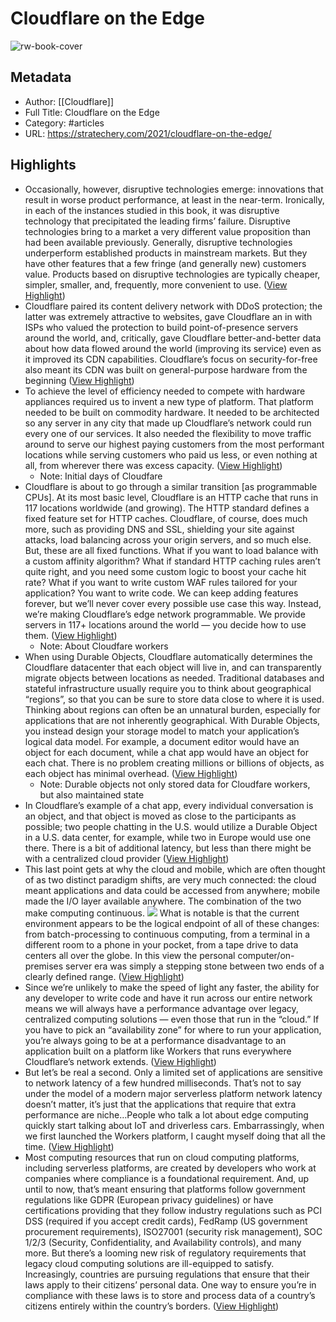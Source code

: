 # Cloudflare on the Edge

![rw-book-cover](https://149384716.v2.pressablecdn.com/wp-content/uploads/2020/01/computingevolution-e1578414248840.png)

## Metadata
- Author: [[Cloudflare]]
- Full Title: Cloudflare on the Edge
- Category: #articles
- URL: https://stratechery.com/2021/cloudflare-on-the-edge/

## Highlights
- Occasionally, however, disruptive technologies emerge: innovations that result in worse product performance, at least in the near-term. Ironically, in each of the instances studied in this book, it was disruptive technology that precipitated the leading firms’ failure. Disruptive technologies bring to a market a very different value proposition than had been available previously. Generally, disruptive technologies underperform established products in mainstream markets. But they have other features that a few fringe (and generally new) customers value. Products based on disruptive technologies are typically cheaper, simpler, smaller, and, frequently, more convenient to use. ([View Highlight](https://read.readwise.io/read/01gmwpk15z21e7nazgf6nhaa8e))
- Cloudflare paired its content delivery network with DDoS protection; the latter was extremely attractive to websites, gave Cloudflare an in with ISPs who valued the protection to build point-of-presence servers around the world, and, critically, gave Cloudflare better-and-better data about how data flowed around the world (improving its service) even as it improved its CDN capabilities.
  Cloudflare’s focus on security-for-free also meant its CDN was built on general-purpose hardware from the beginning ([View Highlight](https://read.readwise.io/read/01gmwppw6r72fp7ysycvw4s4my))
- To achieve the level of efficiency needed to compete with hardware appliances required us to invent a new type of platform. That platform needed to be built on commodity hardware. It needed to be architected so any server in any city that made up Cloudflare’s network could run every one of our services. It also needed the flexibility to move traffic around to serve our highest paying customers from the most performant locations while serving customers who paid us less, or even nothing at all, from wherever there was excess capacity. ([View Highlight](https://read.readwise.io/read/01gmwprqmaev7sc9qd44tx9v5s))
    - Note: Initial days of Cloudfare
- Cloudflare is about to go through a similar transition [as programmable CPUs]. At its most basic level, Cloudflare is an HTTP cache that runs in 117 locations worldwide (and growing). The HTTP standard defines a fixed feature set for HTTP caches. Cloudflare, of course, does much more, such as providing DNS and SSL, shielding your site against attacks, load balancing across your origin servers, and so much else.
  But, these are all fixed functions. What if you want to load balance with a custom affinity algorithm? What if standard HTTP caching rules aren’t quite right, and you need some custom logic to boost your cache hit rate? What if you want to write custom WAF rules tailored for your application?
  You want to write code.
  We can keep adding features forever, but we’ll never cover every possible use case this way. Instead, we’re making Cloudflare’s edge network programmable. We provide servers in 117+ locations around the world — you decide how to use them. ([View Highlight](https://read.readwise.io/read/01gmwpx35bcjwmt9hn72m84nad))
    - Note: About Cloudfare workers
- When using Durable Objects, Cloudflare automatically determines the Cloudflare datacenter that each object will live in, and can transparently migrate objects between locations as needed. Traditional databases and stateful infrastructure usually require you to think about geographical “regions”, so that you can be sure to store data close to where it is used.
  Thinking about regions can often be an unnatural burden, especially for applications that are not inherently geographical. With Durable Objects, you instead design your storage model to match your application’s logical data model. For example, a document editor would have an object for each document, while a chat app would have an object for each chat. There is no problem creating millions or billions of objects, as each object has minimal overhead. ([View Highlight](https://read.readwise.io/read/01gmwq239n8nj1cpr646qr8q8r))
    - Note: Durable objects not only stored data for Cloudfare workers, but also maintained state
- In Cloudflare’s example of a chat app, every individual conversation is an object, and that object is moved as close to the participants as possible; two people chatting in the U.S. would utilize a Durable Object in a U.S. data center, for example, while two in Europe would use one there. There is a bit of additional latency, but less than there might be with a centralized cloud provider ([View Highlight](https://read.readwise.io/read/01gmwq4f5exped6vjc2zhfqgw9))
- This last point gets at why the cloud and mobile, which are often thought of as two distinct paradigm shifts, are very much connected: the cloud meant applications and data could be accessed from anywhere; mobile made the I/O layer available anywhere. The combination of the two make computing continuous.
  [![](https://i0.wp.com/stratechery.com/wp-content/uploads/2020/01/computingevolution-e1578414248840.png?w=1183&ssl=1)](https://stratechery.com/2020/the-end-of-the-beginning/)
  What is notable is that the current environment appears to be the logical endpoint of all of these changes: from batch-processing to continuous computing, from a terminal in a different room to a phone in your pocket, from a tape drive to data centers all over the globe. In this view the personal computer/on-premises server era was simply a stepping stone between two ends of a clearly defined range. ([View Highlight](https://read.readwise.io/read/01gmwq88m9e3chtyxawrxgcvq1))
- Since we’re unlikely to make the speed of light any faster, the ability for any developer to write code and have it run across our entire network means we will always have a performance advantage over legacy, centralized computing solutions — even those that run in the “cloud.” If you have to pick an “availability zone” for where to run your application, you’re always going to be at a performance disadvantage to an application built on a platform like Workers that runs everywhere Cloudflare’s network extends. ([View Highlight](https://read.readwise.io/read/01gmwqeejcnfgw5wk796v80mza))
- But let’s be real a second. Only a limited set of applications are sensitive to network latency of a few hundred milliseconds. That’s not to say under the model of a modern major serverless platform network latency doesn’t matter, it’s just that the applications that require that extra performance are niche…People who talk a lot about edge computing quickly start talking about IoT and driverless cars. Embarrassingly, when we first launched the Workers platform, I caught myself doing that all the time. ([View Highlight](https://read.readwise.io/read/01gmwqeh48bxp0vysas5nb917c))
- Most computing resources that run on cloud computing platforms, including serverless platforms, are created by developers who work at companies where compliance is a foundational requirement. And, up until to now, that’s meant ensuring that platforms follow government regulations like GDPR (European privacy guidelines) or have certifications providing that they follow industry regulations such as PCI DSS (required if you accept credit cards), FedRamp (US government procurement requirements), ISO27001 (security risk management), SOC 1/2/3 (Security, Confidentiality, and Availability controls), and many more.
  But there’s a looming new risk of regulatory requirements that legacy cloud computing solutions are ill-equipped to satisfy. Increasingly, countries are pursuing regulations that ensure that their laws apply to their citizens’ personal data. One way to ensure you’re in compliance with these laws is to store and process data of a country’s citizens entirely within the country’s borders. ([View Highlight](https://read.readwise.io/read/01gmwqn9nv0n4041q60na4araa))
